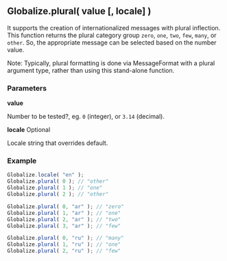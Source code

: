 ## Globalize.plural( value [, locale] )

It supports the creation of internationalized messages with plural inflection.
This function returns the plural category group `zero`, `one`, `two`, `few`,
`many`, or `other`. So, the appropriate message can be selected based on the
number value.

Note: Typically, plural formatting is done via MessageFormat with a plural
argument type, rather than using this stand-alone function. 

### Parameters

**value**

Number to be tested?, eg. `0` (integer), or `3.14` (decimal).

**locale** Optional

Locale string that overrides default.


### Example

```javascript
Globalize.locale( "en" );
Globalize.plural( 0 ); // "other"
Globalize.plural( 1 ); // "one"
Globalize.plural( 2 ); // "other"

Globalize.plural( 0, "ar" ); // "zero"
Globalize.plural( 1, "ar" ); // "one"
Globalize.plural( 2, "ar" ); // "two"
Globalize.plural( 3, "ar" ); // "few"

Globalize.plural( 0, "ru" ); // "many"
Globalize.plural( 1, "ru" ); // "one"
Globalize.plural( 2, "ru" ); // "few"
```
